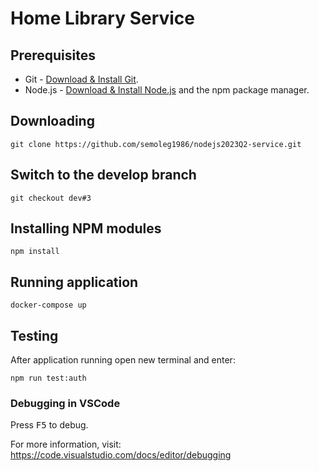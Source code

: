 # Home Library Service

## Prerequisites

- Git - [Download & Install Git](https://git-scm.com/downloads).
- Node.js - [Download & Install Node.js](https://nodejs.org/en/download/) and the npm package manager.

## Downloading

```
git clone https://github.com/semoleg1986/nodejs2023Q2-service.git
```

## Switch to the develop branch

```
git checkout dev#3
```

## Installing NPM modules

```
npm install
```

## Running application

```
docker-compose up
```

## Testing

After application running open new terminal and enter:

```
npm run test:auth
```

### Debugging in VSCode

Press <kbd>F5</kbd> to debug.

For more information, visit: https://code.visualstudio.com/docs/editor/debugging
